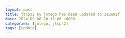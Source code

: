 ```yaml
---
layout: post
title: jtcps2 by jotego has been updated to 3a2e91f
date: 2024-09-06 20:11:06 +0000
categories: [jotego, jtcps2]
tags: [update]
---
```


